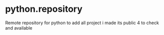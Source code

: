 # python.repository
Remote repository for python to add all project i made its  public 4 to check and available
